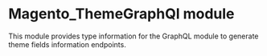 # Magento_ThemeGraphQl module

This module provides type information for the GraphQL module to generate theme fields information endpoints.
